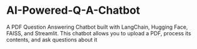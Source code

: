 # AI-Powered-Q-A-Chatbot
A PDF Question Answering Chatbot built with LangChain, Hugging Face, FAISS, and Streamlit. This chatbot allows you to upload a PDF, process its contents, and ask questions about it
